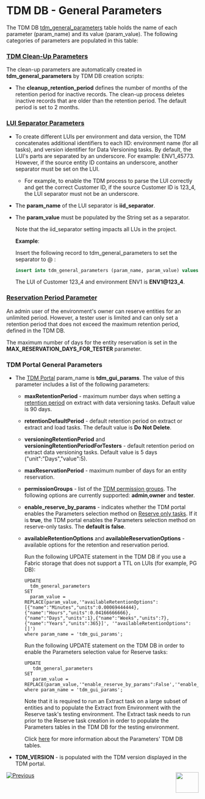 # TDM DB - General Parameters

The TDM DB  [tdm_general_parameters](/articles/TDM/tdm_architecture/02_tdm_database.md#tdm_general_parameters) table holds the name of each parameter (param_name) and its value (param_value). The following categories of parameters are populated in this table:

### [TDM Clean-Up Parameters](/articles/TDM/tdm_architecture/06_tdmdb_cleanup_process.md) 

The clean-up parameters are automatically created in **tdm_general_parameters** by TDM DB creation scripts:

- The **cleanup_retention_period** defines the number of months of the retention period for inactive records. The clean-up process deletes inactive records that are older than the retention period. The default period is set to 2 months.

### [LUI Separator Parameters](/articles/TDM/tdm_implementation/01_tdm_set_instance_per_env_and_version.md) 

- To create different LUIs per environment and data version, the TDM concatenates additional identifiers to each IID: environment name (for all tasks), and version identifier for Data Versioning tasks. By default, the LUI's parts are separated by an underscore. For example: ENV1_45773. However, if the source entity ID contains an underscore, another separator must be set on the LUI. 
  
  - For example, to enable the TDM process to parse the LUI correctly and get the correct Customer ID, if the source Customer ID is 123_4, the LUI separator must not be an underscore.

- The **param_name** of the LUI separator is **iid_separator**.  

- The **param_value** must be populated by the String set as a separator.  

  Note that the iid_separator setting impacts all LUs in the project.

  **Example**:

  Insert the following record to tdm_general_parameters to set the separator to @ : 

  ```sql
  insert into tdm_general_parameters (param_name, param_value) values ('iid_separator', '@');
  ```

  The LUI of Customer 123_4 and environment ENV1 is **ENV1@123_4**.

  

### [Reservation Period Parameter](/articles/TDM/tdm_architecture/08_entity_reservation.md) 

An admin user of the environment's owner can reserve entities for an unlimited period. However, a tester user is limited and can only set a retention period that does not exceed the maximum retention period, defined in the TDM DB. 

The maximum number of days for the entity reservation is set in the **MAX_RESERVATION_DAYS_FOR_TESTER** parameter. 



### TDM Portal General Parameters

- The [TDM Portal](/articles/TDM/tdm_gui/01_tdm_gui_overview.md) param_name is **tdm_gui_params**. The value of this parameter includes a list of the following parameters:
  
  - **maxRetentionPeriod** - maximum number days when setting a [retention period](/articles/TDM/tdm_gui/16_extract_task.md#retention-period) on extract with data versioning tasks. Default value is 90 days.
  
  - **retentionDefaultPeriod** - default retention period on extract or extract and load tasks. The default value is **Do Not Delete**.
  
  - **versioningRetentionPeriod** and **versioningRetentionPeriodForTesters** - default retention period on extract data versioning tasks. Default value is 5 days ("unit":"Days","value":5).
  
  - **maxReservationPeriod** - maximum number of days for an entity reservation.  
  
  - **permissionGroups** - list of the [TDM permission groups](/articles/TDM/tdm_gui/02a_permission_group_mapping_window.md). The following options are currently supported: **admin**,**owner** and **tester**.   
  
  - **enable_reserve_by_params** - indicates whether the TDM portal enables the Parameters selection method on [Reserve only tasks](/articles/TDM/tdm_gui/20_reserve_only_task.md). If it is **true**, the TDM portal enables the Parameters selection method on reserve-only tasks. The **default is false**.
  - **availableRetentionOptions** and **availableReservationOptions** - available options for the retention and reservation period.
 
    Run the following UPDATE statement in the TDM DB if you use a Fabric storage that does not support a TTL on LUIs (for example, PG DB):

     ```
    UPDATE 
       tdm_general_parameters
    SET 
       param_value = REPLACE(param_value,'"availableRetentionOptions":[{"name":"Minutes","units":0.00069444444},{"name":"Hours","units":0.04166666666},{"name":"Days","units":1},{"name":"Weeks","units":7},{"name":"Years","units":365}]', '"availableRetentionOptions":[]')  
    where param_name = 'tdm_gui_params'; 
    ```
     
    Run the following UPDATE statement on the TDM DB in order to enable the Parameters selection value for Reserve tasks:
  
    ```
    UPDATE 
       tdm_general_parameters
    SET 
       param_value = REPLACE(param_value,'"enable_reserve_by_params":False','"enable_reserve_by_params":true') 
    where param_name = 'tdm_gui_params'; 
    ```
  
    Note that it is required to run an Extract task on a large subset of entities and to populate the Extract from Environment with the Reserve task's testing environment. The Extract task needs to run prior to the Reserve task creation in order to populate the Parameters tables in the TDM DB for the testing environment.
  
    Click [here](/articles/TDM/tdm_architecture/07_tdm_parameters_handling.md) for more information about the Parameters' TDM DB tables. 
  
- **TDM_VERSION** - is populated with the TDM version displayed in the TDM portal.
  
  

[![Previous](/articles/images/Previous.png)](01_tdm_installation.md)[<img align="right" width="60" height="54" src="/articles/images/Next.png">](03_tdm_fabric_credentials.md)
